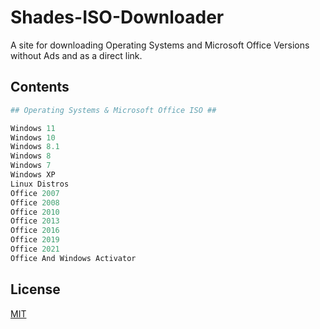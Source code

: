 # Shades-ISO-Downloader

A site for downloading Operating Systems and Microsoft Office Versions without Ads and as a direct link.

## Contents

```python
## Operating Systems & Microsoft Office ISO ##

Windows 11
Windows 10
Windows 8.1
Windows 8
Windows 7
Windows XP
Linux Distros
Office 2007
Office 2008
Office 2010
Office 2013
Office 2016
Office 2019
Office 2021
Office And Windows Activator
```

## License
[MIT](https://choosealicense.com/licenses/mit/)
